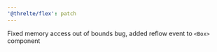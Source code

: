 ```yaml
---
'@threlte/flex': patch
---
```


Fixed memory access out of bounds bug, added reflow event to `<Box>` component
